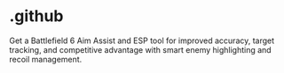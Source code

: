 # .github
Get a Battlefield 6 Aim Assist and ESP tool for improved accuracy, target tracking, and competitive advantage with smart enemy highlighting and recoil management.
